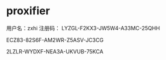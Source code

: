 # proxifier

用户名：zxhi
注册码：
LYZGL-F2KX3-JW5W4-A33MC-25QHH

ECZ83-82S6F-AM2WR-Z5ASV-JC3CG

2LZLR-WYDXF-NEA3A-UKVUB-75KCA